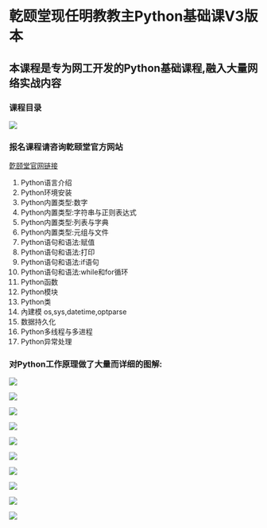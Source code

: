 # 亁颐堂现任明教教主Python基础课V3版本

## 本课程是专为网工开发的Python基础课程,融入大量网络实战内容

### 课程目录

![](https://gitee.com/qytanggit/Python_Basic/raw/master/image/logo/Logo.jpg)

### 报名课程请咨询亁颐堂官方网站

[亁颐堂官网链接](http://www.qytang.com)

1. Python语言介绍
2. Python环境安装
3. Python内置类型:数字
4. Python内置类型:字符串与正则表达式
5. Python内置类型:列表与字典
6. Python内置类型:元组与文件
7. Python语句和语法:赋值
8. Python语句和语法:打印
9. Python语句和语法:if语句
10. Python语句和语法:while和for循环
11. Python函数
12. Python模块
13. Python类
14. 內建模  os,sys,datetime,optparse
15. 数据持久化
16. Python多线程与多进程
17. Python异常处理

### 对Python工作原理做了大量而详细的图解:

![](https://gitee.com/qytanggit/Python_Basic/raw/master/image/course/python1.png)

![](https://gitee.com/qytanggit/Python_Basic/raw/master/image/course/python2.png)

![](https://gitee.com/qytanggit/Python_Basic/raw/master/image/course/python3.png)

![](https://gitee.com/qytanggit/Python_Basic/raw/master/image/course/python4.png)

![](https://gitee.com/qytanggit/Python_Basic/raw/master/image/course/python5.png)

![](https://gitee.com/qytanggit/Python_Basic/raw/master/image/course/python6.png)

![](https://gitee.com/qytanggit/Python_Basic/raw/master/image/course/python7.png)

![](https://gitee.com/qytanggit/Python_Basic/raw/master/image/course/python8.png)

![](https://gitee.com/qytanggit/Python_Basic/raw/master/image/course/python9.png)

![](https://gitee.com/qytanggit/Python_Basic/raw/master/image/course/python10.png)
